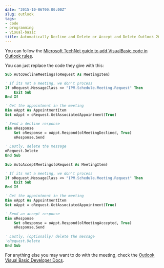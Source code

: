 ```yaml
---
date: "2015-10-06T00:00:00Z"
slug: outlook
tags:
- code
- programming
- visual-basic
title: Automatically Decline and Delete or Accept and Delete Outlook 2010 Meetings
---
```


You can follow the [Microsoft TechNet guide to add VisualBasic code in Outlook rules](https://web.archive.org/web/20151016112956/http://blogs.technet.com/b/sharepoint_republic/archive/2011/12/09/outlook-rule-to-auto-accept-or-auto-decline-meeting-invites.aspx).

You can just replace the code they give with this:

```vb
Sub AutoDeclineMeetings(oRequest As MeetingItem)

' If its not a meeting, we don't process
If oRequest.MessageClass <> "IPM.Schedule.Meeting.Request" Then
    Exit Sub
End If

' Get the appointment in the meeting
Dim oAppt As AppointmentItem
Set oAppt = oRequest.GetAssociatedAppointment(True)

' Send a decline response
Dim oResponse
    Set oResponse = oAppt.Respond(olMeetingDeclined, True)
    oResponse.Send
    
' Lastly, delete the message
oRequest.Delete
End Sub
 
Sub AutoAcceptMeetings(oRequest As MeetingItem)

' If its not a meeting, we don't process
If oRequest.MessageClass <> "IPM.Schedule.Meeting.Request" Then
    Exit Sub
End If

' Get the appointment in the meeting
Dim oAppt As AppointmentItem
Set oAppt = oRequest.GetAssociatedAppointment(True)

' Send an accept response
Dim oResponse
    Set oResponse = oAppt.Respond(olMeetingAccepted, True)
    oResponse.Send
    
' Lastly, (optionally) delete the message
'oRequest.Delete
End Sub

```

For anything else you may want to do with the meeting, check the [Outlook Visual Basic Developer Docs](https://docs.microsoft.com/en-us/previous-versions/office/dn320338(v=office.15)).
